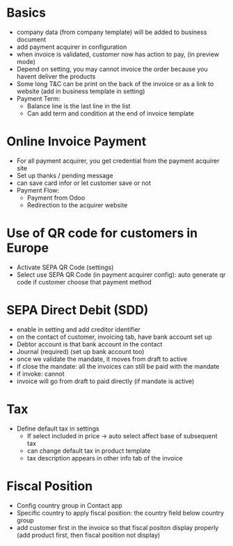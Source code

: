 # Basics

- company data (from company template) will be added to business document
- add payment acquirer in configuration
- when invoice is validated, customer now has action to pay, (in preview mode)
- Depend on setting, you may cannot invoice the order because you havent deliver the products
- Some long T&C can be print on the back of the invoice or as a link to website (add in business template in setting)
- Payment Term:
  - Balance line is the last line in the list
  - Can add term and condition at the end of invoice template

# Online Invoice Payment

- For all payment acquirer, you get credential from the payment acquirer site
- Set up thanks / pending message
- can save card infor or let customer save or not
- Payment Flow:
  - Payment from Odoo
  - Redirection to the acquirer website

# Use of QR code for customers in Europe

- Activate SEPA QR Code (settings)
- Select use SEPA QR Code (in payment acquirer config): auto generate qr code if customer choose that payment method

# SEPA Direct Debit (SDD)

- enable in setting and add creditor identifier
- on the contact of customer, invoicing tab, have bank account set up
- Debtor account is that bank account in the contact
- Journal (required) (set up bank account too)
- once we validate the mandate, it moves from draft to active
- if close the mandate: all the invoices can still be paid with the mandate
- if invoke: cannot
- invoice will go from draft to paid directly (if mandate is active)

# Tax

- Define default tax in settings
  - If select included in price -> auto select affect base of subsequent tax
  - can change default tax in product template
  - tax description appears in other info tab of the invoice
# Fiscal Position

- Config country group in Contact app
- Specific country to apply fiscal position: the country field below country group
- add customer first in the invoice so that fiscal positon display properly (add product first, then fiscal position not display)

